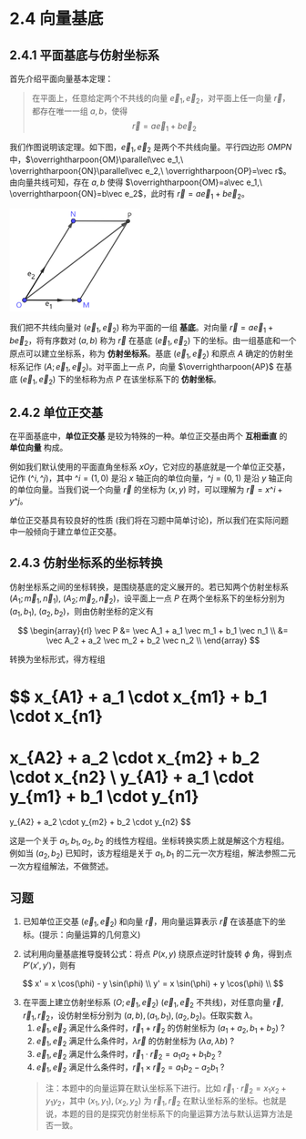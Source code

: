 # 2.4 向量基底

## 2.4.1 平面基底与仿射坐标系

首先介绍平面向量基本定理：

> 在平面上，任意给定两个不共线的向量 $\vec e_1,\vec e_2$，对平面上任一向量 $\vec r$，都存在唯一一组 $a,b$，使得
> $$\vec r=a\vec e_1+b\vec e_2$$

我们作图说明该定理。如下图，$\vec e_1,\vec e_2$ 是两个不共线向量。平行四边形 $OMPN$ 中，$\overrightharpoon{OM}\parallel\vec e_1,\ \overrightharpoon{ON}\parallel\vec e_2,\ \overrightharpoon{OP}=\vec r$。由向量共线可知，存在 $a,b$ 使得 $\overrightharpoon{OM}=a\vec e_1,\ \overrightharpoon{ON}=b\vec e_2$，此时有 $\vec r=a\vec e_1+b\vec e_2$。

<img src="assert/image-9.png" width="230px" />

我们把不共线向量对 $(\vec e_1,\vec e_2)$ 称为平面的一组 **基底**。对向量 $\vec r=a\vec e_1+b\vec e_2$，将有序数对 $(a,b)$ 称为 $\vec r$ 在基底 $(\vec e_1,\vec e_2)$ 下的坐标。由一组基底和一个原点可以建立坐标系，称为 **仿射坐标系**。基底 $(\vec e_1,\vec e_2)$ 和原点 $A$ 确定的仿射坐标系记作 $(A;\vec e_1,\vec e_2)$。对平面上一点 $P$，向量 $\overrightharpoon{AP}$ 在基底 $(\vec e_1,\vec e_2)$ 下的坐标称为点 $P$ 在该坐标系下的 **仿射坐标**。

## 2.4.2 单位正交基

在平面基底中，**单位正交基** 是较为特殊的一种。单位正交基由两个 **互相垂直** 的 **单位向量** 构成。

例如我们默认使用的平面直角坐标系 $xOy$，它对应的基底就是一个单位正交基，记作 $(\^i,\^j)$，其中 $\^i=(1,0)$ 是沿 $x$ 轴正向的单位向量，$\^j=(0,1)$ 是沿 $y$ 轴正向的单位向量。当我们说一个向量 $\vec r$ 的坐标为 $(x,y)$ 时，可以理解为 $\vec r=x\^i+y\^j$。

单位正交基具有较良好的性质 (我们将在习题中简单讨论)，所以我们在实际问题中一般倾向于建立单位正交基。

## 2.4.3 仿射坐标系的坐标转换

仿射坐标系之间的坐标转换，是围绕基底的定义展开的。若已知两个仿射坐标系 $(A_1;\vec m_1,\vec n_1),\ (A_2;\vec m_2,\vec n_2)$，设平面上一点 $P$ 在两个坐标系下的坐标分别为 $(a_1,b_1),\ (a_2,b_2)$，则由仿射坐标的定义有

$$
\begin{array}{rl}
\vec P &= \vec A_1 + a_1 \vec m_1 + b_1 \vec n_1 \\
&= \vec A_2 + a_2 \vec m_2 + b_2 \vec n_2 \\
\end{array}
$$

转换为坐标形式，得方程组

$$
x_{A1} + a_1 \cdot x_{m1} + b_1 \cdot x_{n1}
=
x_{A2} + a_2 \cdot x_{m2} + b_2 \cdot x_{n2}
\\
y_{A1} + a_1 \cdot y_{m1} + b_1 \cdot y_{n1}
=
y_{A2} + a_2 \cdot y_{m2} + b_2 \cdot y_{n2}
$$

这是一个关于 $a_1,b_1,a_2,b_2$ 的线性方程组。坐标转换实质上就是解这个方程组。例如当 $(a_2,b_2)$ 已知时，该方程组是关于 $a_1,b_1$ 的二元一次方程组，解法参照二元一次方程组解法，不做赘述。

## 习题

1. 已知单位正交基 $(\vec e_1,\vec e_2)$ 和向量 $\vec r$，用向量运算表示 $\vec r$ 在该基底下的坐标。(提示：向量运算的几何意义)

2. 试利用向量基底推导旋转公式：将点 $P(x,y)$ 绕原点逆时针旋转 $\phi$ 角，得到点 $P'(x',y')$，则有

$$
x' = x \cos(\phi) - y \sin(\phi) \\
y' = x \sin(\phi) + y \cos(\phi) \\
$$

3. 在平面上建立仿射坐标系 $(O;\vec e_1,\vec e_2)$ ($\vec e_1,\vec e_2$ 不共线)，对任意向量 $\vec r,\vec r_1,\vec r_2$，设仿射坐标分别为 $(a,b),(a_1,b_1),(a_2,b_2)$。任取实数 $\lambda$。
   1. $\vec e_1,\vec e_2$ 满足什么条件时，$\vec r_1+\vec r_2$ 的仿射坐标为 $(a_1+a_2,b_1+b_2)$ ?
   2. $\vec e_1,\vec e_2$ 满足什么条件时，$\lambda\vec r$ 的仿射坐标为 $(\lambda a,\lambda b)$ ?
   3. $\vec e_1,\vec e_2$ 满足什么条件时，$\vec r_1\cdot\vec r_2 = a_1a_2+b_1b_2$ ?
   4. $\vec e_1,\vec e_2$ 满足什么条件时，$\vec r_1\times\vec r_2 = a_1b_2-a_2b_1$ ?
   > 注：本题中的向量运算在默认坐标系下进行。比如 $\vec r_1\cdot\vec r_2 = x_1x_2+y_1y_2$，其中 $(x_1,y_1),(x_2,y_2)$ 为 $\vec r_1,\vec r_2$ 在默认坐标系的坐标。也就是说，本题的目的是探究仿射坐标系下的向量运算方法与默认运算方法是否一致。